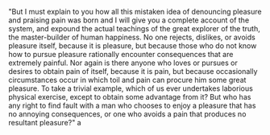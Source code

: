 "But I must explain to you how all this mistaken idea of denouncing pleasure and praising pain was born and I will 
give you a complete account of the system, and expound the actual teachings of the great explorer of the truth, the 
master-builder of human happiness. No one rejects, dislikes, or avoids pleasure itself, because it is pleasure, but 
because those who do not know how to pursue pleasure rationally encounter consequences that are extremely painful. Nor again 
is there anyone who loves or pursues or desires to obtain pain of itself, because it is pain, but because occasionally 
circumstances occur in which toil and pain can procure him some great pleasure. To take a trivial example, which of us ever 
undertakes laborious physical exercise, except to obtain some advantage from it? But who has any right to find fault with a man who 
chooses to enjoy a pleasure that has no annoying consequences, or one who avoids a pain that produces no resultant pleasure?"
a
